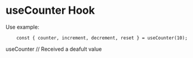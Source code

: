 # useCounter Hook

Use example:

```
    const { counter, increment, decrement, reset } = useCounter(10);
```

useCounter // Received a deafult value